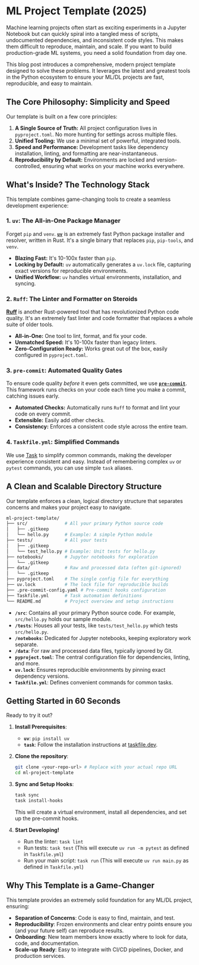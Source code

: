 # ML Project Template (2025)

Machine learning projects often start as exciting experiments in a Jupyter Notebook but can quickly spiral into a tangled mess of scripts, undocumented dependencies, and inconsistent code styles. This makes them difficult to reproduce, maintain, and scale. If you want to build production-grade ML systems, you need a solid foundation from day one.

This blog post introduces a comprehensive, modern project template designed to solve these problems. It leverages the latest and greatest tools in the Python ecosystem to ensure your ML/DL projects are fast, reproducible, and easy to maintain.

## The Core Philosophy: Simplicity and Speed

Our template is built on a few core principles:

1. **A Single Source of Truth:** All project configuration lives in `pyproject.toml`. No more hunting for settings across multiple files.
2. **Unified Tooling:** We use a minimal set of powerful, integrated tools.
3. **Speed and Performance:** Development tasks like dependency installation, linting, and formatting are near-instantaneous.
4. **Reproducibility by Default:** Environments are locked and version-controlled, ensuring what works on your machine works everywhere.

## What's Inside? The Technology Stack

This template combines game-changing tools to create a seamless development experience:

### 1. `uv`: The All-in-One Package Manager

Forget `pip` and `venv`. [**`uv`**](https://github.com/astral-sh/uv) is an extremely fast Python package installer and resolver, written in Rust. It's a single binary that replaces `pip`, `pip-tools`, and `venv`.

* **Blazing Fast:** It's 10-100x faster than `pip`.
* **Locking by Default:** `uv` automatically generates a `uv.lock` file, capturing exact versions for reproducible environments.
* **Unified Workflow:** `uv` handles virtual environments, installation, and syncing.

### 2. `Ruff`: The Linter and Formatter on Steroids

[**Ruff**](https://github.com/astral-sh/ruff) is another Rust-powered tool that has revolutionized Python code quality. It's an extremely fast linter and code formatter that replaces a whole suite of older tools.

* **All-in-One:** One tool to lint, format, and fix your code.
* **Unmatched Speed:** It's 10-100x faster than legacy linters.
* **Zero-Configuration Ready:** Works great out of the box, easily configured in `pyproject.toml`.

### 3. `pre-commit`: Automated Quality Gates

To ensure code quality *before* it even gets committed, we use [**`pre-commit`**](https://pre-commit.com/). This framework runs checks on your code each time you make a commit, catching issues early.

* **Automated Checks:** Automatically runs `Ruff` to format and lint your code on every commit.
* **Extensible:** Easily add other checks.
* **Consistency:** Enforces a consistent code style across the entire team.

### 4. `Taskfile.yml`: Simplified Commands

We use [Task](https://taskfile.dev) to simplify common commands, making the developer experience consistent and easy. Instead of remembering complex `uv` or `pytest` commands, you can use simple `task` aliases.

## A Clean and Scalable Directory Structure

Our template enforces a clean, logical directory structure that separates concerns and makes your project easy to navigate.

```bash
ml-project-template/
├── src/              # All your primary Python source code
│   ├── .gitkeep
│   └── hello.py      # Example: A simple Python module
├── tests/            # All your tests
│   ├── .gitkeep
│   └── test_hello.py # Example: Unit tests for hello.py
├── notebooks/        # Jupyter notebooks for exploration
│   └── .gitkeep
├── data/             # Raw and processed data (often git-ignored)
│   └── .gitkeep
├── pyproject.toml    # The single config file for everything
├── uv.lock           # The lock file for reproducible builds
├── .pre-commit-config.yaml # Pre-commit hooks configuration
├── Taskfile.yml      # Task automation definitions
└── README.md         # Project overview and setup instructions
```

* **`/src`**: Contains all your primary Python source code. For example, `src/hello.py` holds our sample module.
* **`/tests`**: Houses all your tests, like `tests/test_hello.py` which tests `src/hello.py`.
* **`/notebooks`**: Dedicated for Jupyter notebooks, keeping exploratory work separate.
* **`/data`**: For raw and processed data files, typically ignored by Git.
* **`pyproject.toml`**: The central configuration file for dependencies, linting, and more.
* **`uv.lock`**: Ensures reproducible environments by pinning exact dependency versions.
* **`Taskfile.yml`**: Defines convenient commands for common tasks.

## Getting Started in 60 Seconds

Ready to try it out?

1. **Install Prerequisites**:
    * **`uv`**: `pip install uv`
    * **`task`**: Follow the installation instructions at [taskfile.dev](https://taskfile.dev/installation/).

2. **Clone the repository**:

    ```bash
    git clone <your-repo-url> # Replace with your actual repo URL
    cd ml-project-template
    ```

3. **Sync and Setup Hooks**:

    ```bash
    task sync
    task install-hooks
    ```

    This will create a virtual environment, install all dependencies, and set up the pre-commit hooks.

4. **Start Developing!**
    * Run the linter: `task lint`
    * Run tests: `task test` (This will execute `uv run -m pytest` as defined in `Taskfile.yml`)
    * Run your main script: `task run` (This will execute `uv run main.py` as defined in `Taskfile.yml`)

## Why This Template is a Game-Changer

This template provides an extremely solid foundation for any ML/DL project, ensuring:

* **Separation of Concerns**: Code is easy to find, maintain, and test.
* **Reproducibility**: Frozen environments and clear entry points ensure you (and your future self) can reproduce results.
* **Onboarding**: New team members know exactly where to look for data, code, and documentation.
* **Scale-up Ready**: Easy to integrate with CI/CD pipelines, Docker, and production services.
